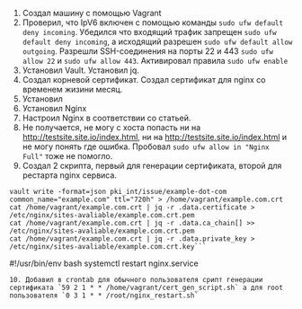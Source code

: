 1. Создал машину с помощью Vagrant
2. Проверил, что IpV6 включен с помощью команды `sudo ufw default deny incoming`. Убедился что входящий трафик запрещен `sudo ufw default deny incoming`, а исходящий разрешен `sudo ufw default allow outgoing`. Разрешли SSH-соединения на порты 22 и 443 `sudo ufw allow 22` и `sudo ufw allow 443`. Активировал правила `sudo ufw enable`
3. Установил Vault. Установил jq. 
4. Создал корневой сертификат. Создал сертификат для nginx со временем жизини месяц. 
5. Установил
6. Установил Nginx
7. Настроил Nginx в соответствии со статьей. 
8. Не получается, не могу с хоста попасть ни на http://testsite.site.io/index.html, ни на http://testsite.site.io/index.html и не могу понять где ошибка. Пробовал `sudo ufw allow in "Nginx Full"` тоже не помогло.
9. Создал 2 скрипта, первый для генерации сертификата, второй для рестарта nginx сервиса.
```#!/usr/bin/env bash
vault write -format=json pki_int/issue/example-dot-com common_name="example.com" ttl="720h" > /home/vagrant/example.com.crt
cat /home/vagrant/example.com.crt | jq -r .data.certificate > /etc/nginx/sites-avaliable/example.com.crt.pem
cat /home/vagrant/example.com.crt | jq -r .data.ca_chain[] >> /etc/nginx/sites-avaliable/example.com.crt.pem
cat /home/vagrant/example.com.crt | jq -r .data.private_key > /etc/nginx/sites-avaliable/example.com.crt.key```
```
#!/usr/bin/env bash
systemctl restart nginx.service
```
10. Добавил в crontab для обычного пользователя срипт генерации сертификата `59 2 1 * * /home/vagrant/cert_gen_script.sh` а для root пользователя `0 3 1 * * /root/nginx_restart.sh`